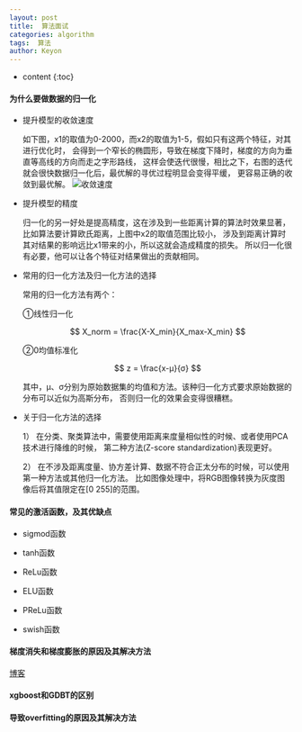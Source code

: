 ```yaml
---
layout: post
title:  算法面试
categories: algorithm
tags:  算法
author: Keyon
---
```

* content
{:toc}


<script type="text/javascript" src="http://cdn.mathjax.org/mathjax/latest/MathJax.js?config=default">
</script>

#### 为什么要做数据的归一化
* 提升模型的收敛速度

    如下图，x1的取值为0-2000，而x2的取值为1-5，假如只有这两个特征，对其进行优化时，
    会得到一个窄长的椭圆形，导致在梯度下降时，梯度的方向为垂直等高线的方向而走之字形路线，
    这样会使迭代很慢，相比之下，右图的迭代就会很快数据归一化后，最优解的寻优过程明显会变得平缓，
    更容易正确的收敛到最优解。
    ![收敛速度](https://images2015.cnblogs.com/blog/743682/201511/743682-20151108152327539-2039269197.png)
* 提升模型的精度 

    归一化的另一好处是提高精度，这在涉及到一些距离计算的算法时效果显著，
    比如算法要计算欧氏距离，上图中x2的取值范围比较小，
    涉及到距离计算时其对结果的影响远比x1带来的小，所以这就会造成精度的损失。
    所以归一化很有必要，他可以让各个特征对结果做出的贡献相同。






* 常用的归一化方法及归一化方法的选择

    常用的归一化方法有两个：
    
    ①线性归一化
    
    $$ X_norm = \frac{X-X_min}{X_max-X_min} $$
    
    ②0均值标准化
    
     $$ z = \frac{x-μ}{σ} $$
     
     其中，μ、σ分别为原始数据集的均值和方法。该种归一化方式要求原始数据的分布可以近似为高斯分布，
     否则归一化的效果会变得很糟糕。
    

* 关于归一化方法的选择

    1） 在分类、聚类算法中，需要使用距离来度量相似性的时候、或者使用PCA技术进行降维的时候，
    第二种方法(Z-score standardization)表现更好。
    
    2） 在不涉及距离度量、协方差计算、数据不符合正太分布的时候，可以使用第一种方法或其他归一化方法。
    比如图像处理中，将RGB图像转换为灰度图像后将其值限定在[0 255]的范围。


#### 常见的激活函数，及其优缺点
* sigmod函数

* tanh函数

* ReLu函数

* ELU函数

* PReLu函数

* swish函数

#### 梯度消失和梯度膨胀的原因及其解决方法
[博客](https://blog.csdn.net/donkey_1993/article/details/81807847?utm_medium=distribute.pc_relevant.none-task-blog-BlogCommendFromMachineLearnPai2-1.edu_weight&depth_1-utm_source=distribute.pc_relevant.none-task-blog-BlogCommendFromMachineLearnPai2-1.edu_weight)
#### xgboost和GDBT的区别

#### 导致overfitting的原因及其解决方法